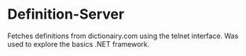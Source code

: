# Definition-Server
Fetches definitions from dictionairy.com using the telnet interface.
Was used to explore the basics .NET framework.
